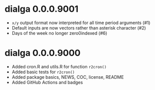 # dialga 0.0.0.9001

* `x/y` output format now interpreted for all time period arguments (#1)
* Default inputs are now vectors rather than asterisk character (#2)
* Days of the week no longer zero0indexed (#6)

# dialga 0.0.0.9000

* Added cron.R and utils.R for function `r2cron()`
* Added basic tests for `r2cron()`
* Added package basics, NEWS, COC, license, README
* Added GitHub Actions and badges
